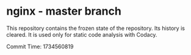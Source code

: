 # nginx - master branch

This repository contains the frozen state of the repository.
Its history is cleared. It is used only for static code
analysis with Codacy.

Commit Time: 1734560819